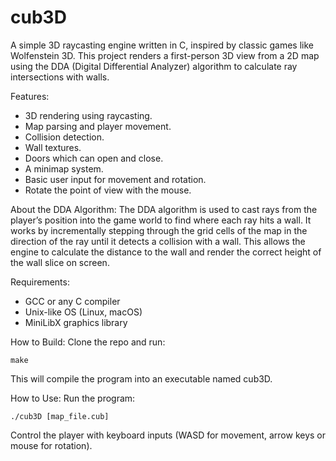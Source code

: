 # cub3D

A simple 3D raycasting engine written in C, inspired by classic games like Wolfenstein 3D. This project renders a first-person 3D view from a 2D map using the DDA (Digital Differential Analyzer) algorithm to calculate ray intersections with walls.

Features:
- 3D rendering using raycasting.
- Map parsing and player movement.
- Collision detection.
- Wall textures.
- Doors which can open and close.
- A minimap system.
- Basic user input for movement and rotation.
- Rotate the point of view with the mouse.

About the DDA Algorithm:
The DDA algorithm is used to cast rays from the player’s position into the game world to find where each ray hits a wall. It works by incrementally stepping through the grid cells of the map in the direction of the ray until it detects a collision with a wall. This allows the engine to calculate the distance to the wall and render the correct height of the wall slice on screen.

Requirements:
- GCC or any C compiler
- Unix-like OS (Linux, macOS)
- MiniLibX graphics library

How to Build:
Clone the repo and run:

`make`

This will compile the program into an executable named cub3D.

How to Use:
Run the program:

`./cub3D [map_file.cub]`

Control the player with keyboard inputs (WASD for movement, arrow keys or mouse for rotation).

